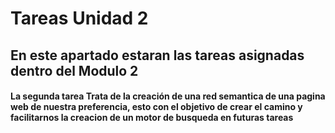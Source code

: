 # Tareas Unidad 2
## En este apartado estaran las tareas asignadas dentro del Modulo 2
#### La segunda tarea Trata de la creación de una red semantica de una pagina web de nuestra preferencia, esto con el objetivo de crear el camino y facilitarnos la creacion de un motor de busqueda en futuras tareas 

